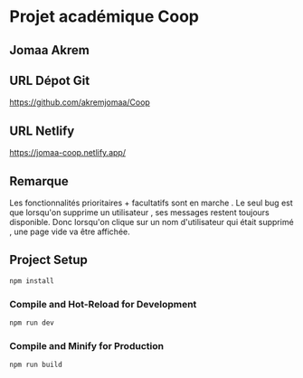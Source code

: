 # Projet académique Coop

## Jomaa Akrem 

## URL Dépot Git 

https://github.com/akremjomaa/Coop

## URL Netlify 

https://jomaa-coop.netlify.app/

## Remarque 

Les fonctionnalités prioritaires + facultatifs sont en marche . 
Le seul bug est que lorsqu'on supprime un utilisateur , ses messages restent toujours disponible.
Donc lorsqu'on clique sur un nom d'utilisateur qui était supprimé , une page vide va être affichée.

## Project Setup

```sh
npm install
```

### Compile and Hot-Reload for Development

```sh
npm run dev
```

### Compile and Minify for Production

```sh
npm run build
```
